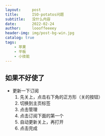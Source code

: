 ```yaml
---
layout:     post
title:      ISO-potatos问题
subtitle:   没什么内容
date:       2022-02-24
author:     loooffeeeey
header-img: img/post-bg-win.jpg
catalog: true
tags:
    - 苹果
    - 平板
    - 小技能
---
```



## 如果不好使了

- 更新一下订阅
  1. 先关上，点击右下角的正方形（关的按钮）
  2. 切换到主页标签
  3. 点击管理
  4. 点击订阅下面的第一个
  5. 自动更新关上，再打开
  6. 点击完成
